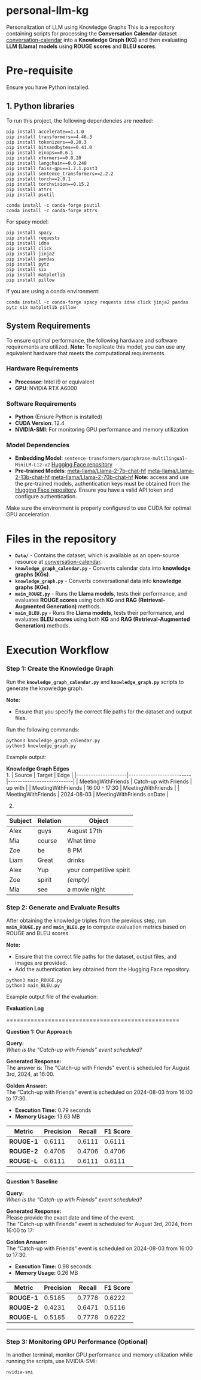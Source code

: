 # personal-llm-kg
Personalization of LLM using Knowledge Graphs
This is a repository containing scripts for processing the **Conversation Calendar** dataset [conversation-calendar](https://huggingface.co/datasets/asu-kim/conversation-calendar/tree/main/Data/calendar) into a **Knowledge Graph (KG)** and then evaluating **LLM (Llama) models** using **ROUGE scores** and **BLEU scores**.

# Pre-requisite 

Ensure you have Python installed.

## 1. Python libraries
To run this project, the following dependencies are needed:
  
```
pip install accelerate==1.1.0 
pip install transformers==4.46.3
pip install tokenizers==0.20.3
pip install bitsandbytes==0.41.0
pip install einops==0.6.1
pip install xformers==0.0.20
pip install langchain==0.0.240
pip install faiss-gpu==1.7.1.post3
pip install sentence_transformers==2.2.2
pip install torch==2.0.1
pip install torchvision==0.15.2
pip install attrs
pip install psutil
```
```
conda install -c conda-forge psutil
conda install -c conda-forge attrs
```
For spacy model: 
```
pip install spacy
pip install requests
pip install idna
pip install click
pip install jinja2
pip install pandas
pip install pytz
pip install six
pip install matplotlib
pip install pillow
```
If you are using a conda environment:
```
conda install -c conda-forge spacy requests idna click jinja2 pandas pytz six matplotlib pillow
```
## System Requirements  

To ensure optimal performance, the following hardware and software requirements are utilized. 
**Note:** To replicate this model, you can use any equivalent hardware that meets the computational requirements.

### Hardware Requirements  
- **Processor**: Intel i9 or equivalent  
- **GPU**: NVIDIA RTX A6000  

### Software Requirements  
- **Python** (Ensure Python is installed)  
- **CUDA Version**: 12.4  
- **NVIDIA-SMI**: For monitoring GPU performance and memory utilization  

### Model Dependencies  
- **Embedding Model**: `sentence-transformers/paraphrase-multilingual-MiniLM-L12-v2` [Hugging Face repository](https://huggingface.co/sentence-transformers/paraphrase-multilingual-MiniLM-L12-v2)  
- **Pre-trained Models**:  [meta-llama/Llama-2-7b-chat-hf](https://huggingface.co/meta-llama/Llama-2-7b-chat-hf) [meta-llama/Llama-2-13b-chat-hf](https://huggingface.co/meta-llama/Llama-2-13b-chat-hf) [meta-llama/Llama-2-70b-chat-hf](https://huggingface.co/meta-llama/Llama-2-70b-chat-hf)
**Note:** access and use the pre-trained models, authentication keys must be obtained from the [Hugging Face repository](https://huggingface.co/settings/tokens). Ensure you have a valid API token and configure authentication.

Make sure the environment is properly configured to use CUDA for optimal GPU acceleration.

# Files in the repository
- **`Data/`** - Contains the dataset, which is available as an open-source resource at [conversation-calendar](https://huggingface.co/datasets/asu-kim/conversation-calendar).  
- **`knowledge_graph_calendar.py`** - Converts calendar data into **knowledge graphs (KGs)**.
- **`knowledge_graph.py`** -  Converts conversational data into **knowledge graphs (KGs)**. 
- **`main_ROUGE.py`** - Runs the **Llama models**, tests their performance, and evaluates **ROUGE scores** using both **KG** and **RAG (Retrieval-Augmented Generation)** methods.
- **`main_BLEU.py`** - Runs the **Llama models**, tests their performance, and evaluates **BLEU scores** using both **KG** and **RAG (Retrieval-Augmented Generation)** methods.

# Execution Workflow 

### Step 1: Create the Knowledge Graph  
Run the **`knowledge_graph_calendar.py`** and **`knowledge_graph.py`** scripts to generate the knowledge graph.  

**Note:**  
- Ensure that you specify the correct file paths for the dataset and output files.  

Run the following commands:  

```
python3 knowledge_graph_calendar.py
python3 knowledge_graph.py
```
Example output:

**Knowledge Graph Edges**  
1. 
| Source              | Target                     | Edge                      |
|---------------------|--------------------------|---------------------------|
| MeetingWithFriends | Catch-up with Friends     | up with                   |
| MeetingWithFriends | 16:00 - 17:30            | MeetingWithFriends        |
| MeetingWithFriends | 2024-08-03               | MeetingWithFriends onDate |

2. 
| Subject | Relation  | Object                  |
|---------|----------|-------------------------|
| Alex    | guys     | August 17th             |
| Mia     | course   | What time               |
| Zoe     | be       | 8 PM                     |
| Liam    | Great    | drinks                   |
| Alex    | Yup      | your competitive spirit  |
| Zoe     | spirit   | *(empty)*                |
| Mia     | see      | a movie night            |

### Step 2: Generate and Evaluate Results

After obtaining the knowledge triples from the previous step, run **`main_ROUGE.py`** and **`main_BLEU.py`** to compute evaluation metrics based on ROUGE and BLEU scores.

**Note:** 
- Ensure that the correct file paths for the dataset, output files, and images are provided.
- Add the authentication key obtained from the Hugging Face repository.
```
python3 main_ROUGE.py
python3 main_BLEU.py
```
Example output file of the evaluation:

**Evaluation Log**  

==================================================  

**Question 1: Our Approach**  

**Query:**  
_When is the “Catch-up with Friends” event scheduled?_  

**Generated Response:**  
The answer is: The "Catch-up with Friends" event is scheduled for August 3rd, 2024, at 16:00.  

**Golden Answer:**  
The “Catch-up with Friends” event is scheduled on 2024-08-03 from 16:00 to 17:30.  

- **Execution Time:** 0.79 seconds  
- **Memory Usage:** 13.63 MB  

| Metric  | Precision | Recall | F1 Score |
|---------|----------|--------|----------|
| **ROUGE-1** | 0.6111  | 0.6111 | 0.6111   |
| **ROUGE-2** | 0.4706  | 0.4706 | 0.4706   |
| **ROUGE-L** | 0.6111  | 0.6111 | 0.6111   |

--------------------------------------------------  

**Question 1: Baseline**  

**Query:**  
_When is the “Catch-up with Friends” event scheduled?_  

**Generated Response:**  
Please provide the exact date and time of the event.  
The "Catch-up with Friends" event is scheduled for August 3rd, 2024, from 16:00 to 17:  

**Golden Answer:**  
The “Catch-up with Friends” event is scheduled on 2024-08-03 from 16:00 to 17:30.  

- **Execution Time:** 0.98 seconds  
- **Memory Usage:** 0.26 MB  

| Metric  | Precision | Recall | F1 Score |
|---------|----------|--------|----------|
| **ROUGE-1** | 0.5185  | 0.7778 | 0.6222   |
| **ROUGE-2** | 0.4231  | 0.6471 | 0.5116   |
| **ROUGE-L** | 0.5185  | 0.7778 | 0.6222   |

--------------------------------------------------  

### Step 3: Monitoring GPU Performance (Optional)
In another terminal, monitor GPU performance and memory utilization while running the scripts, use NVIDIA-SMI:
```
nvidia-smi
```
